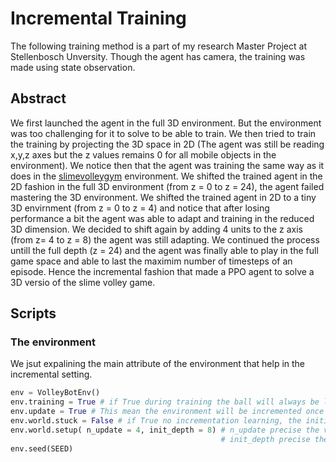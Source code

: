 # Incremental Training

The following training method is a part of my research Master Project at Stellenbosch Unversity. Though the agent has camera, the training was made using state observation.

## Abstract

We first launched the agent in the full 3D environment. But the environment was too challenging for it to solve to be able to train.
We then tried to train the training by projecting the 3D space in  2D (The agent was still be reading x,y,z axes but the z values remains 0 for all mobile objects in the environment). We notice then that the agent was training the same way as it does in the [slimevolleygym](https://github.com/hardmaru/slimevolleygym) environment.
We shifted the trained agent in the 2D fashion in the full 3D environment (from z = 0 to  z = 24), the agent failed mastering the 3D environment.
We shifted the trained agent in 2D to a tiny 3D envirnment (from z = 0 to z = 4) and notice that after losing performance a bit the agent was able to adapt and training in the reduced 3D dimension. 
We decided to shift again by adding 4 units to the z axis (from z= 4 to z = 8) the agent was still adapting. We continued the process untill the full depth (z = 24) and the agent was finally able to play in the full game space and able to last the maximim number of timesteps of an episode. Hence the incremental fashion that made a PPO agent to solve a 3D versio of the slime volley game.

## Scripts

### The environment

We jsut expalining the main attribute of the environment that help in the incremental setting.

```python
env = VolleyBotEnv()
env.training = True # if True during training the ball will always be launched on the learning, this speeds up the training time
env.update = True # This mean the environment will be incremented once the performance threshold is reaching during evaluation
env.world.stuck = False # if True no incrementation learning, the initial depth will stay fixed during the whole training
env.world.setup( n_update = 4, init_depth = 8) # n_update precise the value of the step at each incrementation step = 24/n_update
                                               # init_depth precise the value of the z axis at the initialization, it's not oblige to start with 0
env.seed(SEED)
```
